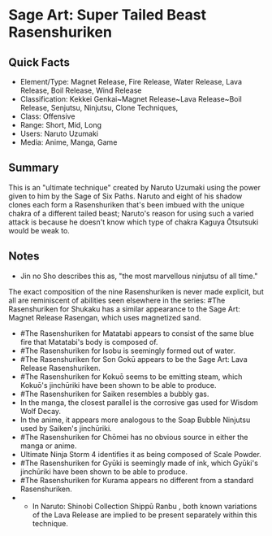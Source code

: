 # Sage Art: Super Tailed Beast Rasenshuriken

## Quick Facts
- Element/Type: Magnet Release, Fire Release, Water Release, Lava Release, Boil Release, Wind Release
- Classification: Kekkei Genkai~Magnet Release~Lava Release~Boil Release, Senjutsu, Ninjutsu, Clone Techniques,
- Class: Offensive
- Range: Short, Mid, Long
- Users: Naruto Uzumaki
- Media: Anime, Manga, Game

## Summary
This is an "ultimate technique" created by Naruto Uzumaki using the power given to him by the Sage of Six Paths. Naruto and eight of his shadow clones each form a Rasenshuriken that's been imbued with the unique chakra of a different tailed beast; Naruto's reason for using such a varied attack is because he doesn't know which type of chakra Kaguya Ōtsutsuki would be weak to.

## Notes
- Jin no Sho describes this as, "the most marvellous ninjutsu of all time."

The exact composition of the nine Rasenshuriken is never made explicit, but all are reminiscent of abilities seen elsewhere in the series:
#The Rasenshuriken for Shukaku has a similar appearance to the Sage Art: Magnet Release Rasengan, which uses magnetized sand.
- #The Rasenshuriken for Matatabi appears to consist of the same blue fire that Matatabi's body is composed of.
- #The Rasenshuriken for Isobu is seemingly formed out of water.
- #The Rasenshuriken for Son Gokū appears to be the Sage Art: Lava Release Rasenshuriken.
- #The Rasenshuriken for Kokuō seems to be emitting steam, which Kokuō's jinchūriki have been shown to be able to produce.
- #The Rasenshuriken for Saiken resembles a bubbly gas.
- In the manga, the closest parallel is the corrosive gas used for Wisdom Wolf Decay.
- In the anime, it appears more analogous to the Soap Bubble Ninjutsu used by Saiken's jinchūriki.
- #The Rasenshuriken for Chōmei has no obvious source in either the manga or anime.
- Ultimate Ninja Storm 4 identifies it as being composed of Scale Powder.
- #The Rasenshuriken for Gyūki is seemingly made of ink, which Gyūki's jinchūriki have been shown to be able to produce.
- #The Rasenshuriken for Kurama appears no different from a standard Rasenshuriken.
- * In Naruto: Shinobi Collection Shippū Ranbu , both known variations of the Lava Release are implied to be present separately within this technique.
